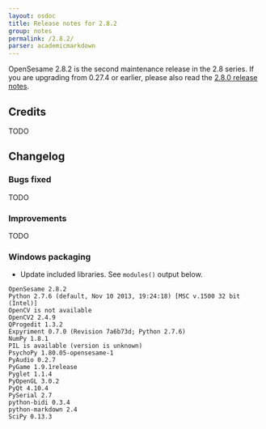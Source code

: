 ```yaml
---
layout: osdoc
title: Release notes for 2.8.2
group: notes
permalink: /2.8.2/
parser: academicmarkdown
---
```


OpenSesame 2.8.2 is the second maintenance release in the 2.8 series. If you are upgrading from 0.27.4 or earlier, please also read the [2.8.0 release notes].

## Credits

TODO

## Changelog

### Bugs fixed

TODO

### Improvements

TODO

### Windows packaging

- Update included libraries. See `modules()` output below.

~~~
OpenSesame 2.8.2
Python 2.7.6 (default, Nov 10 2013, 19:24:18) [MSC v.1500 32 bit (Intel)]
OpenCV is not available
OpenCV2 2.4.9
QProgedit 1.3.2
Expyriment 0.7.0 (Revision 7a6b73d; Python 2.7.6)
NumPy 1.8.1
PIL is available (version is unknown)
PsychoPy 1.80.05-opensesame-1
PyAudio 0.2.7
PyGame 1.9.1release
Pyglet 1.1.4
PyOpenGL 3.0.2
PyQt 4.10.4
PySerial 2.7
python-bidi 0.3.4
python-markdown 2.4
SciPy 0.13.3
~~~

[2.8.0 release notes]: /notes/2.8.0
